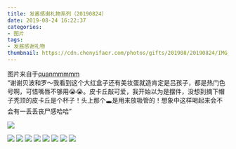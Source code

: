 ```yaml
---
title: 发酱感谢礼物系列（20190824）
date: 2019-08-24 16:22:37
categories:
- 图片
tags:
- 发酱感谢礼物
thumbnail: https://cdn.chenyifaer.com/photos/gifts/201908/20190824/IMG_7195.JPG
---
```


图片来自于<a href="https://weibo.com/p/1005051720171447" target="_blank">quanmmmmm</a><br/> “谢谢贝波和罗～我看到这个大红盒子还有美妆蛋就造肯定是吕孩子，都是热门色号啊，可惜嘴唇不够用😭😭。皮卡丘敲可爱，我开始以为是摆件，没想到摘下帽子秃顶的皮卡丘是个杯子！头上那个🕳️是用来放吸管的！想象中这样喝起来会不会有一丢丢丧尸感哈哈”​​​ 

![](https://cdn.chenyifaer.com/photos/gifts/201908/20190824/IMG_7195.JPG)

<!--more-->

![](https://cdn.chenyifaer.com/photos/gifts/201908/20190824/IMG_7196.JPG)
![](https://cdn.chenyifaer.com/photos/gifts/201908/20190824/IMG_7197.JPG)
![](https://cdn.chenyifaer.com/photos/gifts/201908/20190824/IMG_7198.JPG)
![](https://cdn.chenyifaer.com/photos/gifts/201908/20190824/IMG_7199.JPG)
![](https://cdn.chenyifaer.com/photos/gifts/201908/20190824/IMG_7200.JPG)
![](https://cdn.chenyifaer.com/photos/gifts/201908/20190824/IMG_7201.JPG)
![](https://cdn.chenyifaer.com/photos/gifts/201908/20190824/IMG_7202.JPG)
![](https://cdn.chenyifaer.com/photos/gifts/201908/20190824/IMG_7203.JPG)
